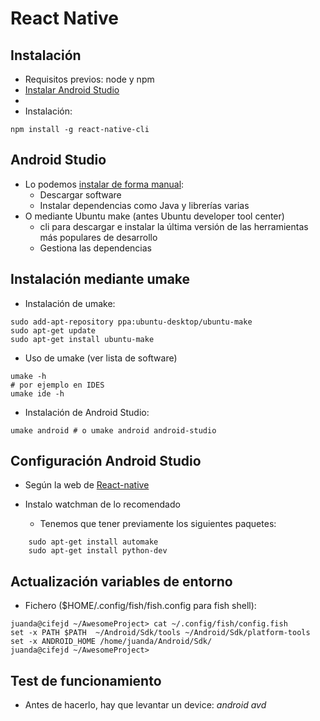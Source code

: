 # React Native
## Instalación
- Requisitos previos: node y npm
- [Instalar Android Studio](http://developer.android.com/sdk/installing/index.html)
- 
- Instalación:
```
npm install -g react-native-cli
```

## Android Studio
- Lo podemos [instalar de forma manual](http://developer.android.com/sdk/installing/index.html):
    - Descargar software
    - Instalar dependencias como Java y librerías varias
- O mediante Ubuntu make (antes Ubuntu developer tool center)
    - cli para descargar e instalar la última versión de las herramientas más populares de desarrollo
    - Gestiona las dependencias

## Instalación mediante umake
- Instalación de umake:
```
sudo add-apt-repository ppa:ubuntu-desktop/ubuntu-make
sudo apt-get update
sudo apt-get install ubuntu-make
```
- Uso de umake (ver lista de software)
```
umake -h
# por ejemplo en IDES
umake ide -h
```
- Instalación de Android Studio:
```
umake android # o umake android android-studio
```

## Configuración Android Studio
- Según la web de [React-native](https://facebook.github.io/react-native/docs/getting-started.html#content)

- Instalo watchman de lo recomendado
    - Tenemos que tener previamente los siguientes paquetes:
```
    sudo apt-get install automake
    sudo apt-get install python-dev 
```

## Actualización variables de entorno
- Fichero ($HOME/.config/fish/fish.config para fish shell):
```
juanda@cifejd ~/AwesomeProject> cat ~/.config/fish/config.fish 
set -x PATH $PATH  ~/Android/Sdk/tools ~/Android/Sdk/platform-tools
set -x ANDROID_HOME /home/juanda/Android/Sdk/
juanda@cifejd ~/AwesomeProject> 
```

## Test de funcionamiento
- Antes de hacerlo, hay que levantar un device: *android avd*


